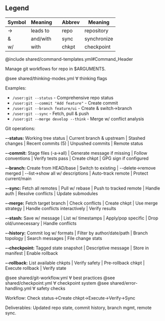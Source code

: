 ## Legend

| Symbol | Meaning | | Abbrev | Meaning |
|--------|---------|---|--------|---------|
| → | leads to | | repo | repository |
| & | and/with | | sync | synchronize |
| w/ | with | | chkpt | checkpoint |

@include shared/command-templates.yml#Command_Header

Manage git workflows for repo in $ARGUMENTS.

@see shared/thinking-modes.yml ∀ thinking flags

Examples:

- `/user:git --status` - Comprehensive repo status
- `/user:git --commit "Add feature"` - Create commit
- `/user:git --branch feature/ui` - Create & switch→branch
- `/user:git --sync` - Fetch, pull & push
- `/user:git --merge develop --think` - Merge w/ conflict analysis

Git operations:

**--status:** Working tree status | Current branch & upstream | Stashed changes | Recent commits (5) | Unpushed commits | Remote status

**--commit:** Stage files (-a→all) | Generate message if missing | Follow conventions | Verify tests pass | Create chkpt | GPG sign if configured

**--branch:** Create from HEAD/base | Switch to existing | --delete→remove merged | --list→show all w/ descriptions | Auto-track remote | Protect current/main

**--sync:** Fetch all remotes | Pull w/ rebase | Push to tracked remote | Handle auth | Resolve conflicts | Update submodules

**--merge:** Fetch target branch | Check conflicts | Create chkpt | Use merge strategy | Handle conflicts interactively | Verify results

**--stash:** Save w/ message | List w/ timestamps | Apply/pop specific | Drop old/unnecessary | Handle conflicts

**--history:** Commit log w/ formats | Filter by author/date/path | Branch topology | Search messages | File change stats

**--checkpoint:** Tagged state snapshot | Descriptive message | Store in manifest | Enable rollback

**--rollback:** List available chkpts | Verify safety | Pre-rollback chkpt | Execute rollback | Verify state

@see shared/git-workflow.yml ∀ best practices
@see shared/checkpoint.yml ∀ checkpoint system
@see shared/error-handling.yml ∀ safety checks

Workflow: Check status→Create chkpt→Execute→Verify→Sync

Deliverables: Updated repo state, commit history, branch mgmt, remote sync.
